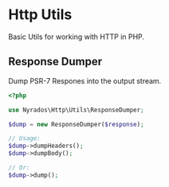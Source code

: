 # Http Utils
Basic Utils for working with HTTP in PHP.

## Response Dumper
Dump PSR-7 Respones into the output stream.

```php
<?php

use Nyrados\Http\Utils\ResponseDumper;

$dump = new ResponseDumper($response);

// Usage:
$dump->dumpHeaders();
$dump->dumpBody();

// Or:
$dump->dump();
```
